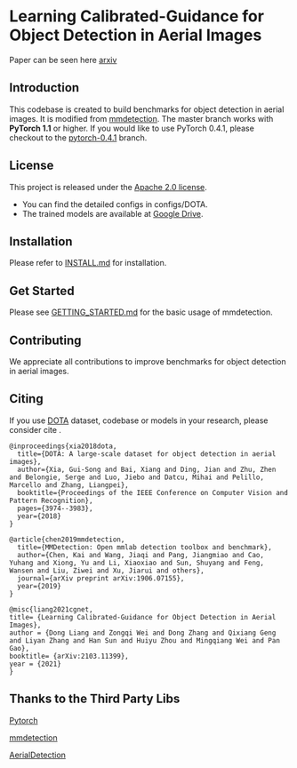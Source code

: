 
# Learning Calibrated-Guidance for Object Detection in Aerial Images
Paper can be seen here [arxiv](https://arxiv.org/abs/2103.11399)

## Introduction
This codebase is created to build benchmarks for object detection in aerial images.
It is modified from [mmdetection](https://github.com/open-mmlab/mmdetection).
The master branch works with **PyTorch 1.1** or higher. If you would like to use PyTorch 0.4.1,
please checkout to the [pytorch-0.4.1](https://github.com/open-mmlab/mmdetection/tree/pytorch-0.4.1) branch.

   
## License

This project is released under the [Apache 2.0 license](LICENSE).

- You can find the detailed configs in configs/DOTA.
- The trained models are available at [Google Drive](https://drive.google.com/drive/folders/1ChLKP16Z_QReTYWGivZ2OXXuITyKNw0r).
## Installation


  Please refer to [INSTALL.md](INSTALL.md) for installation.


    
## Get Started

Please see [GETTING_STARTED.md](GETTING_STARTED.md) for the basic usage of mmdetection.

## Contributing

We appreciate all contributions to improve benchmarks for object detection in aerial images. 


## Citing

If you use [DOTA](https://captain-whu.github.io/DOTA/) dataset, codebase or models in your research, please consider cite .

```
@inproceedings{xia2018dota,
  title={DOTA: A large-scale dataset for object detection in aerial images},
  author={Xia, Gui-Song and Bai, Xiang and Ding, Jian and Zhu, Zhen and Belongie, Serge and Luo, Jiebo and Datcu, Mihai and Pelillo, Marcello and Zhang, Liangpei},
  booktitle={Proceedings of the IEEE Conference on Computer Vision and Pattern Recognition},
  pages={3974--3983},
  year={2018}
}

@article{chen2019mmdetection,
  title={MMDetection: Open mmlab detection toolbox and benchmark},
  author={Chen, Kai and Wang, Jiaqi and Pang, Jiangmiao and Cao, Yuhang and Xiong, Yu and Li, Xiaoxiao and Sun, Shuyang and Feng, Wansen and Liu, Ziwei and Xu, Jiarui and others},
  journal={arXiv preprint arXiv:1906.07155},
  year={2019}
}

@misc{liang2021cgnet,
title= {Learning Calibrated-Guidance for Object Detection in Aerial Images},
author = {Dong Liang and Zongqi Wei and Dong Zhang and Qixiang Geng and Liyan Zhang and Han Sun and Huiyu Zhou and Mingqiang Wei and Pan Gao},
booktitle= {arXiv:2103.11399},
year = {2021}
}
```

## Thanks to the Third Party Libs

[Pytorch](https://pytorch.org/)

[mmdetection](https://github.com/open-mmlab/mmdetection)

[AerialDetection](https://github.com/dingjiansw101/AerialDetection)
